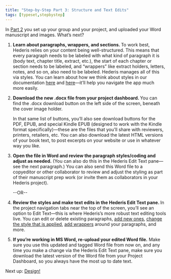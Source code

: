```yaml
---
title: "Step-by-Step Part 3: Structure and Text Edits"
tags: [typeset,stepbystep]
---
```

 
<html><body><section data-type="chapter" class="hsecchapter" data-hederis-type="hsecchapter" id="step-by-step-3" data-pi-attrs="id: step-by-step-3; data-tags: typeset,stepbystep;" role="doc-chapter" data-tags="typeset,stepbystep" data-author-name=" " data-book-title=" " title="Step-by-Step Part 3: Structure and Text Edits"><p class="hblkp" data-hederis-type="hblkp" id="po13itWYN">In <a href="{% link _docs/step-by-step-2.md %}" class="hspana" data-hederis-type="hspana" id="pAiJtczw0">Part 2</a> you set up your group and your project, and uploaded your Word manuscript and images. What&#8217;s next?</p><ol class="hwprnumlist" data-hederis-type="hwprnumlist" id="pcFqCrWV4"><li class="hblkoli" data-hederis-type="hblkoli" id="liVln5x1rT"><p class="hblkoli" data-hederis-type="hblklip" id="pvVh9rMxv"><strong data-hederis-type="hspanstrong" id="p0Aj0xC3R">Learn about paragraphs, wrappers, and sections. </strong>To work best, Hederis relies on your content being well-structured. This means that every paragraph needs to be labeled with what kind of paragraph it is (body text, chapter title, extract, etc.), the start of each chapter or section needs to be labeled, and &#8220;wrappers&#8221; like extract holders, letters, notes, and so on, also need to be labeled. Hederis manages all of this via styles. You can learn about how we think about styles in our documentation <a href="{% link _docs/semantic-tagging.md %}" class="hspana" data-hederis-type="hspana" id="prQbAN8jD">here</a> and <a href="{% link _docs/paragraphs-wrappers-and-sections.md %}" class="hspana" data-hederis-type="hspana" id="pJj0gRTDU">here</a>&#8212;it&#8217;ll help you navigate the app much more easily.</p></li><li class="hblkoli" data-hederis-type="hblkoli" id="liX3cxe2Es"><p class="hblkoli" data-hederis-type="hblklip" id="pvk4CoRn7"><strong class="hspanstrong" data-hederis-type="hspanstrong" id="pKCoTVRmV">Download the new .docx file from your project dashboard. </strong>You can find the .docx download button on the left side of the screen, beneath the cover image holder.</p><p class="hblklicont" data-hederis-type="hblklicont" id="pvB98yx81">In that same list of buttons, you&#8217;ll also see download buttons for the PDF, EPUB, and special Kindle EPUB (designed to work with the Kindle format specifically)&#8212;these are the files that you&#8217;ll share with reviewers, printers, retailers, etc. You can also download the latest HTML versions of your book text, to post excerpts on your website or use in whatever way you like.</p></li><li class="hblkoli" data-hederis-type="hblkoli" id="liNYYBJbJs"><p class="hblkoli" data-hederis-type="hblklip" id="pPjS7xgbI"><strong class="hspanstrong" data-hederis-type="hspanstrong" id="p4ZfkE2Be">Open the file in Word and review the paragraph styles/coding and adjust as needed.</strong> (You can also do this in the Hederis Edit Text pane&#8212;see the next paragraph.) You can also send this Word file to a copyeditor or other collaborator to review and adjust the styling as part of their manuscript prep work (or invite them as collaborators in your Hederis project).</p><p class="hblklicont" data-hederis-type="hblklicont" id="pvQ5iQquk">--OR--</p></li><li class="hblkoli" data-hederis-type="hblkoli" id="li8Q85jYB7"><p class="hblkoli" data-hederis-type="hblklip" id="pQn0aSJFg"><strong class="hspanstrong" data-hederis-type="hspanstrong" id="ptQzKw4OM">Review the styles and make text edits in the Hederis Edit Text pane. </strong>In the project navigation tabs near the top of the screen, you&#8217;ll see an option to Edit Text&#8212;this is where Hederis&#8217;s more robust text editing tools live. You can edit or delete existing paragraphs, <a href="{% link _docs/add-a-paragraph.md %}" class="hspana" data-hederis-type="hspana" id="pxMlvNw33">add new ones</a>, <a href="{% link _docs/edit-text-mode.md %}" class="hspana" data-hederis-type="hspana" id="pDDeGjyZj">change the style that is applied</a>, <a href="{% link _docs/add-a-wrapper.md %}" class="hspana" data-hederis-type="hspana" id="pjoW2tPm0">add wrappers</a> around your paragraphs, and more.</p></li><li class="hblkoli" data-hederis-type="hblkoli" id="liiIO4b1y8"><p class="hblkoli" data-hederis-type="hblklip" id="pomf7I0ua"><strong class="hspanstrong" data-hederis-type="hspanstrong" id="pOIp1gVoK">If you&#8217;re working in MS Word, re-upload your edited Word file.</strong> Make sure you use this updated and tagged Word file from now on, and any time you make a change via the Hederis Edit Text pane, make sure you download the latest version of the Word file from your Project Dashboard, so you always have the most up to date text.</p></li></ol><p class="hblkp" data-hederis-type="hblkp" id="pVNsV4lJ7">Next up: <a href="{% link _docs/step-by-step-4.md %}" class="hspana" data-hederis-type="hspana" id="plhHluBEa">Design!</a></p></section></body></html>
